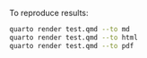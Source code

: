 To reproduce results:

```bash
quarto render test.qmd --to md
quarto render test.qmd --to html
quarto render test.qmd --to pdf
```
